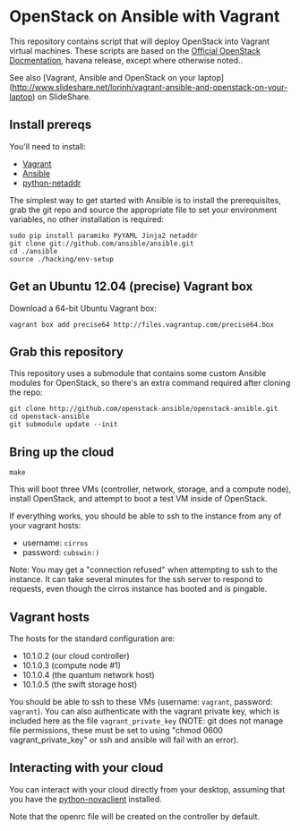 # OpenStack on Ansible with Vagrant

This repository contains script that will deploy OpenStack into Vagrant virtual
machines. These scripts are based on the [Official OpenStack
Docmentation](http://docs.openstack.org/), havana release, except where
otherwise noted..

See also [Vagrant, Ansible and OpenStack on your laptop]
(http://www.slideshare.net/lorinh/vagrant-ansible-and-openstack-on-your-laptop)
on SlideShare.

## Install prereqs

You'll need to install:

* [Vagrant](http://vagrantup.com)
* [Ansible](http://ansible.github.com)
* [python-netaddr](https://pypi.python.org/pypi/netaddr/)

The simplest way to get started with Ansible is to install the prerequisites,
grab the git repo and source the appropriate file to set your environment
variables, no other installation is required:

	sudo pip install paramiko PyYAML Jinja2 netaddr
	git clone git://github.com/ansible/ansible.git
	cd ./ansible
	source ./hacking/env-setup

## Get an Ubuntu 12.04 (precise) Vagrant box

Download a 64-bit Ubuntu Vagrant box:

	vagrant box add precise64 http://files.vagrantup.com/precise64.box

## Grab this repository

This repository uses a submodule that contains some custom Ansible modules for
OpenStack, so there's an extra command required after cloning the repo:

    git clone http://github.com/openstack-ansible/openstack-ansible.git
    cd openstack-ansible
    git submodule update --init

## Bring up the cloud

    make

This will boot three VMs (controller, network, storage, and a compute node),
install OpenStack, and attempt to boot a test VM inside of OpenStack.

If everything works, you should be able to ssh to the instance from any
of your vagrant hosts:

 * username: `cirros`
 * password: `cubswin:)`

Note: You may get a "connection refused" when attempting to ssh to the instance.
It can take several minutes for the ssh server to respond to requests, even
though the cirros instance has booted and is pingable.

## Vagrant hosts

The hosts for the standard configuration are:

 * 10.1.0.2 (our cloud controller)
 * 10.1.0.3 (compute node #1)
 * 10.1.0.4 (the quantum network host)
 * 10.1.0.5 (the swift storage host)

You should be able to ssh to these VMs (username: `vagrant`, password:
`vagrant`). You can also authenticate  with the vagrant private key, which is
included here as the file `vagrant_private_key` (NOTE: git does not manage file
permissions, these must be set to using "chmod 0600 vagrant_private_key" or ssh
and ansible will fail with an error).

## Interacting with your cloud

You can interact with your cloud directly from your desktop, assuming that you
have the [python-novaclient](http://pypi.python.org/pypi/python-novaclient/)
installed.

Note that the openrc file will be created on the controller by default.
